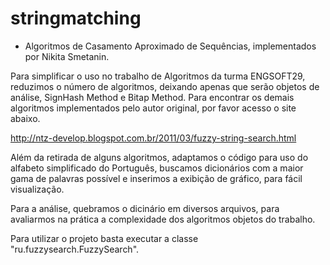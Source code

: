 # stringmatching

- Algoritmos de Casamento Aproximado de Sequências, implementados por Nikita Smetanin.

Para simplificar o uso no trabalho de Algoritmos da turma ENGSOFT29, reduzimos o número de algoritmos, deixando apenas que serão objetos de análise, SignHash Method e Bitap Method. Para encontrar os demais algoritmos implementados pelo autor original, por favor acesso o site abaixo.

http://ntz-develop.blogspot.com.br/2011/03/fuzzy-string-search.html

Além da retirada de alguns algoritmos, adaptamos o código para uso do alfabeto simplificado do Português, buscamos dicionários com a maior gama de palavras possível e inserimos a exibição de gráfico, para fácil visualização.

Para a análise, quebramos o dicinário em diversos arquivos, para avaliarmos na prática a complexidade dos algoritmos objetos do trabalho.

Para utilizar o projeto basta executar a classe "ru.fuzzysearch.FuzzySearch".

